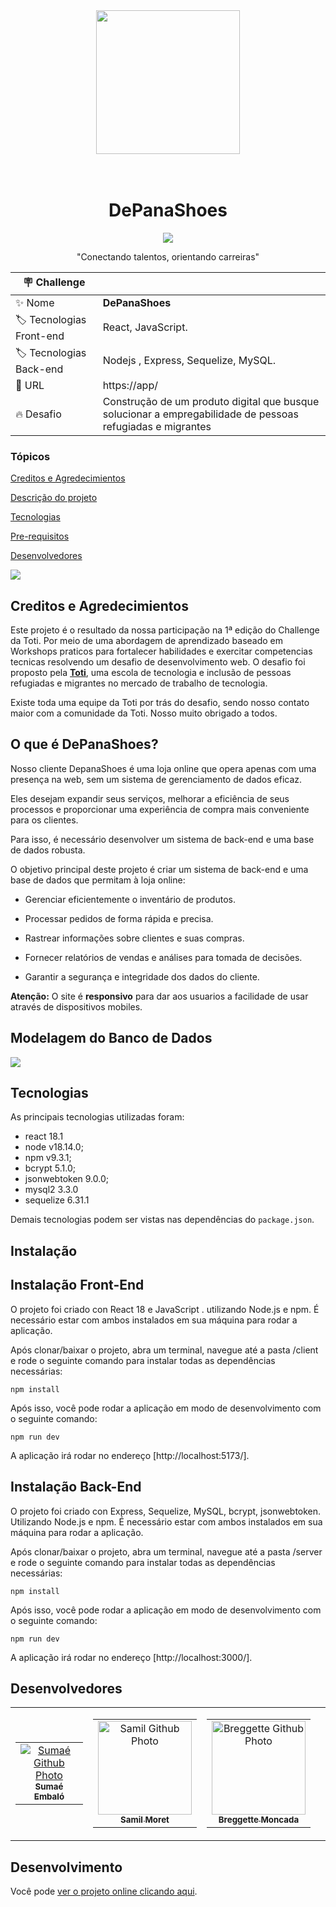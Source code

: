 <div align= "center">
<img src= "blob:https://web.whatsapp.com/40f90a86-febf-451c-b399-386f59793351" width="230px"/>
</div> 

<h1 align="center">
    <br>
    DePanaShoes
</h1>

<p align="center">
<img src="http://img.shields.io/static/v1?label=STATUS&message=EM%20DESENVOLVIMENTO&color=GREEN&style=for-the-badge"/>
</p>
<p align="center">
"Conectando talentos, orientando carreiras"
</p> 

| :placard: Challenge |     |
| -------------  | --- |
| :sparkles: Nome        | **DePanaShoes**
| :label: Tecnologias Front-end | React, JavaScript.
| :label: Tecnologias Back-end | Nodejs , Express, Sequelize, MySQL.
| :rocket: URL         | https://app/
| :fire: Desafio     | Construção de um produto digital que busque solucionar a empregabilidade de pessoas refugiadas e migrantes

<h3>Tópicos</h3>

<a href="#Cre">Creditos e Agredecimientos</a>

<a href="#Descrip">Descrição do projeto</a>

<a href="#Tec">Tecnologias</a>

<a href="#Pre">Pre-requisitos</a>

<a href="#Dev">Desenvolvedores</a>

![](https://github.com/gilbonett/server/assets/101142283/c2d2328e-76d2-4058-987d-e5f4d35c6a9e)

<h2 id= Cred> Creditos e Agredecimientos</h2>

Este projeto é o resultado da nossa participação na 1ª edição do Challenge da Toti. Por meio de uma abordagem de aprendizado baseado em Workshops praticos para fortalecer habilidades e exercitar competencias tecnicas resolvendo um desafio de desenvolvimento web.
O desafio foi proposto pela [**Toti**](https://totidiversidade.com.br/), uma escola de tecnologia e inclusão de pessoas refugiadas e migrantes no mercado de trabalho de tecnologia.

Existe toda uma equipe da Toti por trás do desafio, sendo nosso contato maior com a comunidade da Toti. Nosso muito obrigado a todos.

<h2 id= Descrip> O que é DePanaShoes?</h2>

Nosso cliente DepanaShoes é uma loja online que opera apenas com uma presença na web, sem um sistema de gerenciamento de dados eficaz. 

Eles desejam expandir seus serviços, melhorar a eficiência de seus processos e proporcionar uma experiência de compra mais conveniente para os clientes. 

Para isso, é necessário desenvolver um sistema de back-end e uma base de dados robusta.

O objetivo principal deste projeto é criar um sistema de back-end e uma base de dados que permitam à loja online:

- Gerenciar eficientemente o inventário de produtos.

- Processar pedidos de forma rápida e precisa.

- Rastrear informações sobre clientes e suas compras.

- Fornecer relatórios de vendas e análises para tomada de decisões.

- Garantir a segurança e integridade dos dados do cliente.


**Atenção:** O site é **responsivo** para dar aos usuarios a facilidade de usar através de dispositivos mobiles.

<h2 id= modelo> Modelagem do Banco de Dados</h2>

![](https://github.com/gilbonett/server/assets/101142283/d789e55b-fbc4-4ee6-8e3c-0ddd54b06f45)

<h2 id= Tec>Tecnologias</h2>

As principais tecnologias utilizadas foram:

- react 18.1
- node v18.14.0;
- npm v9.3.1;
- bcrypt 5.1.0;
- jsonwebtoken 9.0.0;
- mysql2 3.3.0
- sequelize 6.31.1

Demais tecnologias podem ser vistas nas dependências do `package.json`.

<h2 id= Pre>Instalação</h2>

## Instalação Front-End

O projeto foi criado con React 18 e JavaScript . utilizando Node.js e npm. É necessário estar com ambos instalados em sua máquina para rodar a aplicação.

Após clonar/baixar o projeto, abra um terminal, navegue até a pasta /client e rode o seguinte comando para instalar todas as dependências necessárias:

    npm install

Após isso, você pode rodar a aplicação em modo de desenvolvimento com o seguinte comando:

    npm run dev
A aplicação irá rodar no endereço [http://localhost:5173/].

## Instalação Back-End

O projeto foi criado con Express, Sequelize, MySQL, bcrypt, jsonwebtoken. Utilizando Node.js e npm. É necessário estar com ambos instalados em sua máquina para rodar a aplicação.

Após clonar/baixar o projeto, abra um terminal, navegue até a pasta /server e rode o seguinte comando para instalar todas as dependências necessárias:

    npm install

Após isso, você pode rodar a aplicação em modo de desenvolvimento com o seguinte comando:

    npm run dev
A aplicação irá rodar no endereço [http://localhost:3000/].

<h2 id= Dev>Desenvolvedores</h2>
<table>
  <tr>
    <td>
      <!-- Primeiro card -->
      <table>
        <tr>
          <td align="center">
            <a href="https://avatars.githubusercontent.com/u/82430136?v=4">
              <img src="https://avatars.githubusercontent.com/u/82430136?v=4 width="150px;" alt="Sumaé Github Photo"/>
            </a>
            <br>
            <a href="https://www.linkedin.com/in/gilbonett/">
              <sub>
                <b>Sumaé Embaló</b>
              </sub>
            </a>
          </td>
        </tr>
      </table>
    </td>
    <td>
      <!-- Segundo card -->
      <table>
        <tr>
          <td align="center">
            <a href="https://github.com/SamilMoret">
              <img src="https://avatars.githubusercontent.com/u/105180420?v=4" width="150px;" alt="Samil Github Photo"/>
            </a>
            <br>
            <a href="https://www.linkedin.com/in/samil-alberto-moret-cueche-86279a60/">
              <sub>
                <b>Samil Moret</b>
              </sub>
            </a>
          </td>
        </tr>
      </table>
    </td>
    <td>
      <!-- Terceiro card -->
      <table>
        <tr>
          <td align="center">
            <a href="https://github.com/breggette">
              <img src="https://avatars.githubusercontent.com/u/131926512?v=4" width="150px;" alt="Breggette Github Photo"/>
            </a>
            <br>
            <a href="https://www.linkedin.com/in/breggette-moncada-0bbb84287/">
              <sub>
                <b>Breggette Moncada</b>
              </sub>
            </a>
          </td>
        </tr>
      </table>
    </td>
    <td>
</table>




## Desenvolvimento

Você pode [ver o projeto online clicando aqui](https://.app/).
